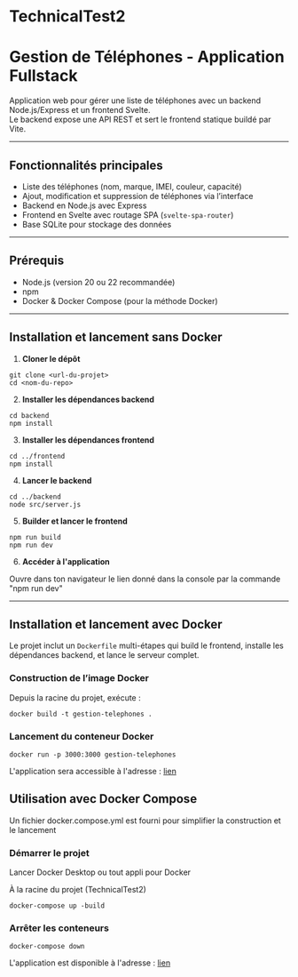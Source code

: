 # TechnicalTest2
# Gestion de Téléphones - Application Fullstack

Application web pour gérer une liste de téléphones avec un backend Node.js/Express et un frontend Svelte.  
Le backend expose une API REST et sert le frontend statique buildé par Vite.

---

## Fonctionnalités principales

- Liste des téléphones (nom, marque, IMEI, couleur, capacité)  
- Ajout, modification et suppression de téléphones via l’interface  
- Backend en Node.js avec Express  
- Frontend en Svelte avec routage SPA (`svelte-spa-router`)  
- Base SQLite pour stockage des données  

---

## Prérequis

- Node.js (version 20 ou 22 recommandée)  
- npm  
- Docker & Docker Compose (pour la méthode Docker)  

---

## Installation et lancement sans Docker

1. **Cloner le dépôt**

```
git clone <url-du-projet>
cd <nom-du-repo>
```

2. **Installer les dépendances backend**

```
cd backend
npm install
```

3. **Installer les dépendances frontend**

```
cd ../frontend
npm install
```

4. **Lancer le backend**

```
cd ../backend
node src/server.js
```

5. **Builder et lancer le frontend**

```
npm run build
npm run dev
```

6. **Accéder à l'application**

Ouvre dans ton navigateur le lien donné dans la console par la commande "npm run dev"


---

## Installation et lancement avec Docker

Le projet inclut un `Dockerfile` multi-étapes qui build le frontend, installe les dépendances backend, et lance le serveur complet.

### Construction de l’image Docker

Depuis la racine du projet, exécute :

```
docker build -t gestion-telephones .
```

### Lancement du conteneur Docker

```
docker run -p 3000:3000 gestion-telephones
```

L'application sera accessible à l'adresse : [lien](http://localhost:3000)

## Utilisation avec Docker Compose

Un fichier docker.compose.yml est fourni pour simplifier la construction et le lancement

### Démarrer le projet

Lancer Docker Desktop ou tout appli pour Docker

À la racine du projet (TechnicalTest2)

```
docker-compose up -build
```

### Arrêter les conteneurs

```
docker-compose down
```

L'application est disponible à l'adresse : [lien](http://localhost:3000)
